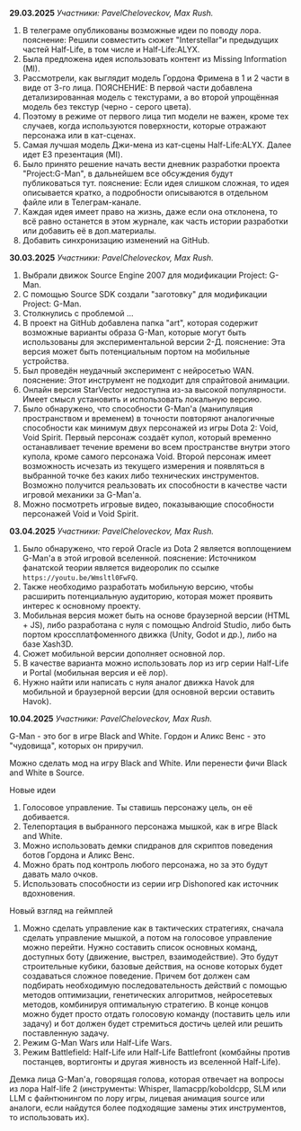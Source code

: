 **29.03.2025**
	*Участники: PavelCheloveckov, Max Rush.*
1. В телеграме опубликованы возможные идеи по поводу лора.
	пояснение: Решили совместить сюжет "Interstellar"и предыдущих частей Half-Life,
	в том числе и Half-Life:ALYX.
2. Была предложена идея использовать контент из Missing Information (MI).
3. Рассмотрели, как выглядит модель Гордона Фримена в 1 и 2 части в виде от 3-го лица.
	ПОЯСНЕНИЕ: В первой части добавлена детализированная модель с текстурами, а во второй 
	упрощённая модель без текстур (черно - серого цвета).
4. Поэтому в режиме от первого лица тип модели не важен, кроме тех случаев, когда используются поверхности, которые отражают персонажа или в кат-сценах.
5. Самая лучшая модель Джи-мена из кат-сцены Half-Life:ALYX. Далее идет E3 презентация (MI).
6. Было принято решение начать вести дневник разработки проекта "Project:G-Man", в дальнейшем все обсуждения будут публиковаться тут.
	пояснение:  Если идея слишком сложная, то идея описывается кратко, а подробности описываются в отдельном файле или в Телеграм-канале.
7. Каждая идея имеет право на жизнь, даже если она отклонена, то всё равно останется в этом журнале, как часть истории разработки или добавить её в доп.материалы.
8. Добавить синхронизацию изменений на GitHub.

**30.03.2025**
	*Участники: PavelCheloveckov, Max Rush.*
1. Выбрали движок Source Engine 2007 для модификации Project: G-Man.
2. С помощью Source SDK создали "заготовку" для модификации Project: G-Man.
3. Столкнулись с проблемой …
4. В проект на GitHub добавлена папка "art", которая содержит возможные варианты образа G-Man, которые могут быть использованы для экспериментальной версии 2-Д.
	пояснение: Эта версия может быть потенциальным портом на мобильные устройства.
5. Был проведён неудачный эксперимент с нейросетью WAN.
	пояснение: Этот инструмент не подходит для спрайтовой анимации.
6. Онлайн версия StarVector недоступна из-за высокой популярности. Имеет смысл установить и использовать локальную версию.
7. Было обнаружено, что способности G-Man'а (манипуляция пространством и временем) в точности повторяют аналогичные способности как минимум двух персонажей из игры Dota 2: Void, Void Spirit. Первый персонаж создаёт купол, который временно останавливает течение времени во всем пространстве внутри этого купола, кроме самого персонажа Void. Второй персонаж имеет возможность исчезать из текущего измерения и появляться в выбранной точке без каких либо технических инструментов. Возможно получится  реальзовать их способности в качестве части игровой механики за G-Man'а.
8. Можно посмотреть игровые видео, показывающие способности персонажей Void и Void Spirit.

**03.04.2025**
	*Участники: PavelCheloveckov, Max Rush.*
1. Было обнаружено, что герой Oracle из Dota 2 является воплощением G-Man'а в этой игровой вселенной.
	пояснение: Источником фанатской теории является видеоролик по ссылке `https://youtu.be/Wmsltl0FwFQ`.
2. Также необходимо разработать мобильную версию, чтобы расширить потенциальную аудиторию, которая может проявить интерес к основному проекту.
3. Мобильная версия может быть на основе браузерной версии (HTML + JS), либо разработана с нуля с помощью Android Studio, либо быть портом кроссплатфоменного движка (Unity, Godot и др.), либо на базе Xash3D.
4. Сюжет мобильной версии дополняет основной лор.
5. В качестве варианта можно использовать лор из игр серии Half-Life и Portal (мобильная версия и её лор).
6.  Нужно найти или написать с нуля аналог движка Havok для мобильной и браузерной версии (для основной версии оставить Havok).

**10.04.2025**
	*Участники: PavelCheloveckov, Max Rush.*
 
G-Man - это бог в игре Black and White. Гордон и Аликс Венс - это "чудовища", которых он приручил.

Можно сделать мод на игру Black and White. Или перенести фичи Black and White в Source.

Новые идеи 
1. Голосовое управление. Ты ставишь персонажу цель, он её добивается.
2. Телепортация в выбранного персонажа мышкой, как в игре Black and White.
3. Можно использовать демки спидранов для скриптов поведения ботов Гордона и Аликс Венс.
4. Можно брать под контроль любого персонажа, но за это будут давать мало очков.
5. Использовать способности из серии игр Dishonored как источник вдохновения.

Новый взгляд на геймплей
1. Можно сделать управление как в тактических стратегиях, сначала сделать управление мышкой, а потом на голосовое управление можно перейти. Нужно составить список основных команд, доступных боту (движение, выстрел, взаимодействие). Это будут строительные кубики, базовые действия, на основе которых будет создаваться сложное поведение. Причем бот должен сам подбирать необходимую последовательность действий с помощью методов оптимизации, генетических алгоритмов, нейросетевых методов, комбинируя оптимальную стратегию. В конце концов можно будет просто отдать голосовую команду (поставить цель или задачу) и бот должен будет стремиться достичь целей или решить поставленную задачу. 
2. Режим G-Man Wars или Half-Life Wars.
3. Режим Battlefield: Half-Life или Half-Life Battlefront (комбайны против постанцев, вортигонты и другая живность из вселенной Half-Life). 

Демка лица G-Man'a, говорящая голова, которая отвечает на вопросы из лора Half-life 2 (инструменты: Whisper, llamacpp/koboldcpp, SLM или LLM с файнтюнингом по лору игры, лицевая анимация source или аналоги, если найдутся более подходящие замены этих инструментов, то использовать их).
   
